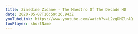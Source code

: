 ```yaml
---
title: Zinedine Zidane - The Maestro Of The Decade HD
date: 2020-05-07T16:59:26.943Z
youTubeLink: https://www.youtube.com/watch?v=L2zgDMZlrAQ
fooPlayer: shortName
---
```

